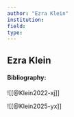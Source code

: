 ```yaml
---
author: "Ezra Klein"
institution:
field:
type:
---
```


## Ezra Klein
#### Bibliography:

![[@Klein2022-xj]]

![[@Klein2025-yx]]